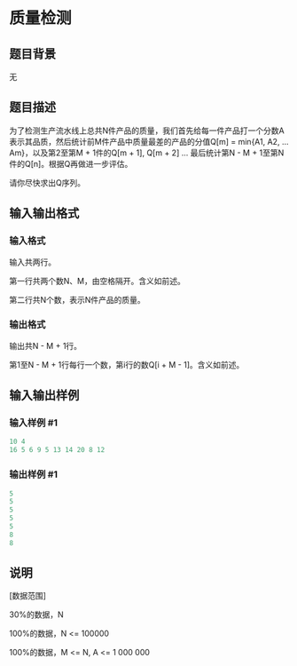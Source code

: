 # 质量检测

## 题目背景

无

## 题目描述

为了检测生产流水线上总共N件产品的质量，我们首先给每一件产品打一个分数A表示其品质，然后统计前M件产品中质量最差的产品的分值Q[m] = min{A1, A2, ... Am}，以及第2至第M + 1件的Q[m + 1], Q[m + 2] ... 最后统计第N - M + 1至第N件的Q[n]。根据Q再做进一步评估。

请你尽快求出Q序列。

## 输入输出格式

### 输入格式

输入共两行。

第一行共两个数N、M，由空格隔开。含义如前述。

第二行共N个数，表示N件产品的质量。

### 输出格式

输出共N - M + 1行。

第1至N - M + 1行每行一个数，第i行的数Q[i + M - 1]。含义如前述。

## 输入输出样例

### 输入样例 #1

```cpp
10 4
16 5 6 9 5 13 14 20 8 12

```
### 输出样例 #1

```cpp
5
5
5
5
5
8
8

```
## 说明

[数据范围]

30%的数据，N 

100%的数据，N <= 100000

100%的数据，M <= N, A <= 1 000 000

